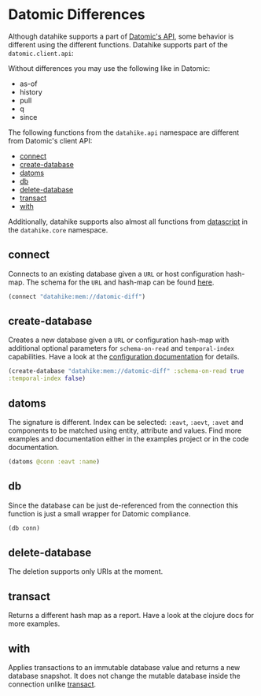 # Datomic Differences

Although datahike supports a part of [Datomic's
API](https://docs.datomic.com/client-api/datomic.client.api.html), some
behavior is different using the different functions. Datahike supports part of the `datomic.client.api`:

Without differences you may use the following like in Datomic:

- as-of
- history
- pull
- q
- since

The following functions from the `datahike.api` namespace are different from Datomic's client API:

- [connect](#connect)
- [create-database](#create-database)
- [datoms](#datoms)
- [db](#db)
- [delete-database](#delete-database)
- [transact](#transact)
- [with](#with)

Additionally, datahike supports also almost all functions from
[datascript](https://github.com/tonsky/datascript) in the `datahike.core` namespace.

## connect

Connects to an existing database given a `URL` or host configuration hash-map. The schema for
the `URL` and hash-map can be found [here](./config.md).

```clojure
(connect "datahike:mem://datomic-diff")
```

## create-database

Creates a new database given a `URL` or configuration hash-map with additional
optional parameters for `schema-on-read` and `temporal-index` capabilities. Have
a look at the [configuration documentation](./config.md) for details.

```clojure
(create-database "datahike:mem://datomic-diff" :schema-on-read true
:temporal-index false)
```

## datoms

The signature is different. Index can be selected: `:eavt`, `:aevt`, `:avet` and
components to be matched using entity, attribute and values. Find more examples
and documentation either in the examples project or in the code documentation.

```clojure
(datoms @conn :eavt :name)
```

## db

Since the database can be just de-referenced from the connection this function is
just a small wrapper for Datomic compliance.

```clojure
(db conn)
```

## delete-database

The deletion supports only URIs at the moment.

## transact

Returns a different hash map as a report. Have a look at the clojure docs for
more examples.

## with

Applies transactions to an immutable database value and returns a new database snapshot. It does not change the
mutable database inside the connection unlike [transact](#transact).
